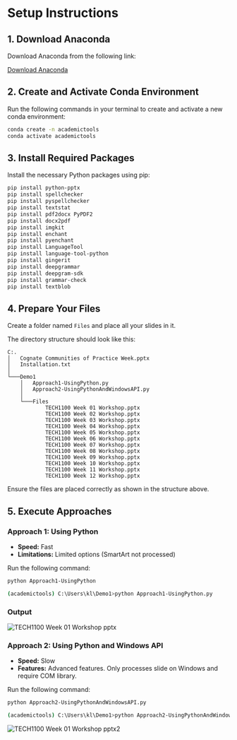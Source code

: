  
# Setup Instructions

## 1. Download Anaconda

Download Anaconda from the following link:

[Download Anaconda](https://www.anaconda.com/download)

## 2. Create and Activate Conda Environment

Run the following commands in your terminal to create and activate a new conda environment:

```bash
conda create -n academictools
conda activate academictools
```

## 3. Install Required Packages

Install the necessary Python packages using pip:

```bash
pip install python-pptx
pip install spellchecker
pip install pyspellchecker
pip install textstat
pip install pdf2docx PyPDF2
pip install docx2pdf
pip install imgkit
pip install enchant
pip install pyenchant
pip install LanguageTool
pip install language-tool-python
pip install gingerit
pip install deepgrammar
pip install deepgram-sdk
pip install grammar-check
pip install textblob
```
 
 
## 4. Prepare Your Files

Create a folder named `Files` and place all your slides in it.

The directory structure should look like this:

```
C:.
│   Cognate Communities of Practice Week.pptx
│   Installation.txt
│
└───Demo1
    │   Approach1-UsingPython.py
    │   Approach2-UsingPythonAndWindowsAPI.py
    │
    └───Files
            TECH1100 Week 01 Workshop.pptx
            TECH1100 Week 02 Workshop.pptx
            TECH1100 Week 03 Workshop.pptx
            TECH1100 Week 04 Workshop.pptx
            TECH1100 Week 05 Workshop.pptx
            TECH1100 Week 06 Workshop.pptx
            TECH1100 Week 07 Workshop.pptx
            TECH1100 Week 08 Workshop.pptx
            TECH1100 Week 09 Workshop.pptx
            TECH1100 Week 10 Workshop.pptx
            TECH1100 Week 11 Workshop.pptx
            TECH1100 Week 12 Workshop.pptx
```

Ensure the files are placed correctly as shown in the structure above.
 
            
## 5. Execute Approaches

### Approach 1: Using Python

- **Speed:** Fast
- **Limitations:** Limited options (SmartArt not processed)

Run the following command:

```bash
python Approach1-UsingPython
```
 

```bash
(academictools) C:\Users\kl\Demo1>python Approach1-UsingPython.py
```

### Output


![TECH1100 Week 01 Workshop pptx](https://github.com/user-attachments/assets/199f163a-9303-4d4d-a762-53bcde8cb7a9)
 


### Approach 2: Using Python and Windows API

- **Speed:** Slow
- **Features:** Advanced features. Only processes slide on Windows and require COM library.

Run the following command:

```bash
python Approach2-UsingPythonAndWindowsAPI.py
```

```bash
(academictools) C:\Users\kl\Demo1>python Approach2-UsingPythonAndWindowsAPI.py
```
![TECH1100 Week 01 Workshop pptx2](https://github.com/user-attachments/assets/5d8eb2d1-654f-4a55-bef2-d404b60f3fa3)




